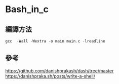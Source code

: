 # Bash_in_c

## 編譯方法

```c
gcc  -Wall -Wextra -o main main.c -lreadline
```

## 參考
https://github.com/danishprakash/dash/tree/master  
https://danishpraka.sh/posts/write-a-shell/